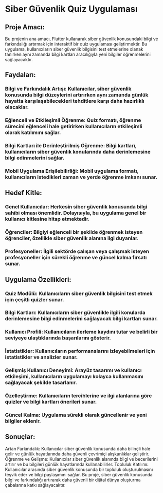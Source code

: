 # Siber Güvenlik Quiz Uygulaması

## Proje Amacı:
Bu projenin ana amacı, Flutter kullanarak siber güvenlik konusundaki bilgi ve farkındalığı artırmak için interaktif bir quiz uygulaması geliştirmektir. Bu uygulama, kullanıcıların siber güvenlik bilgisini test etmelerine olanak tanırken aynı zamanda bilgi kartları aracılığıyla yeni bilgiler öğrenmelerini sağlayacaktır.

## Faydaları:
### Bilgi ve Farkındalık Artışı: Kullanıcılar, siber güvenlik konusunda bilgi düzeylerini artırırken aynı zamanda günlük hayatta karşılaşabilecekleri tehditlere karşı daha hazırlıklı olacaklar.
### Eğlenceli ve Etkileşimli Öğrenme: Quiz formatı, öğrenme sürecini eğlenceli hale getirirken kullanıcıların etkileşimli olarak katılımını sağlar.
### Bilgi Kartları ile Derinleştirilmiş Öğrenme: Bilgi kartları, kullanıcıların siber güvenlik konularında daha derinlemesine bilgi edinmelerini sağlar.
### Mobil Uygulama Erişilebilirliği: Mobil uygulama formatı, kullanıcıların istedikleri zaman ve yerde öğrenme imkanı sunar.

## Hedef Kitle:
### Genel Kullanıcılar: Herkesin siber güvenlik konusunda bilgi sahibi olması önemlidir. Dolayısıyla, bu uygulama genel bir kullanıcı kitlesine hitap etmektedir.
### Öğrenciler: Bilgiyi eğlenceli bir şekilde öğrenmek isteyen öğrenciler, özellikle siber güvenlik alanına ilgi duyanlar.
### Profesyoneller: İlgili sektörde çalışan veya çalışmak isteyen profesyoneller için sürekli öğrenme ve güncel kalma fırsatı sunar.

## Uygulama Özellikleri:
### Quiz Modülü: Kullanıcıların siber güvenlik bilgisini test etmek için çeşitli quizler sunar.
### Bilgi Kartları: Kullanıcıların siber güvenlikle ilgili konularda derinlemesine bilgi edinmelerini sağlayacak bilgi kartları sunar.
### Kullanıcı Profili: Kullanıcıların ilerleme kaydını tutar ve belirli bir seviyeye ulaştıklarında başarılarını gösterir.
### İstatistikler: Kullanıcıların performanslarını izleyebilmeleri için istatistikler ve analizler sunar.
### Gelişmiş Kullanıcı Deneyimi: Arayüz tasarımı ve kullanıcı etkileşimi, kullanıcıların uygulamayı kolayca kullanmasını sağlayacak şekilde tasarlanır.
### Özelleştirme: Kullanıcıların tercihlerine ve ilgi alanlarına göre quizler ve bilgi kartları önerileri sunar.
### Güncel Kalma: Uygulama sürekli olarak güncellenir ve yeni bilgiler eklenir.

## Sonuçlar:
Artan Farkındalık: Kullanıcılar siber güvenlik konusunda daha bilinçli hale gelir ve günlük hayatlarında daha güvenli çevrimiçi alışkanlıklar geliştirir.
Öğrenme ve Gelişme: Kullanıcılar siber güvenlik alanında bilgi ve becerilerini artırır ve bu bilgileri günlük hayatlarında kullanabilirler.
Topluluk Katılımı: Kullanıcılar arasında siber güvenlik konusunda bir topluluk oluşturulmasını teşvik eder ve bilgi paylaşımını sağlar.
Bu proje, siber güvenlik konusunda bilgi ve farkındalığı artırarak daha güvenli bir dijital dünya oluşturma çabalarına katkı sağlayacaktır.
